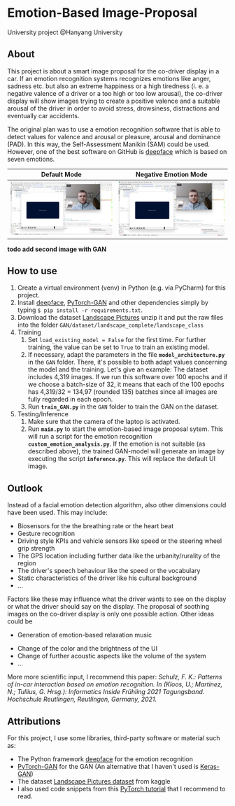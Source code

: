 # Emotion-Based Image-Proposal
University project @Hanyang University

## About
This project is about a smart image proposal for the co-driver display in a car. 
If an emotion recognition systems recognizes emotions like anger, sadness etc.
but also an extreme happiness or a high tiredness
(i. e. a negative valence of a driver or a
too high or too low arousal), the co-driver display will show images trying
to create a positive valence and a suitable arousal of the driver
in order to avoid stress, drowsiness, distractions and eventually car accidents.

<!--
Valence: pleasant…unpleasant / happy…unhappy
Arousal: excited…calm
Dominance: dependent…independent / controlled…in control 
-->

The original plan was to use a emotion recognition software that is able to detect 
values for valence and arousal or pleasure, arousal and dominance (PAD). In this way,
the Self-Assessment Manikin (SAM) could be used. 
However, one of the best software on GitHub is 
[deepface](https://github.com/serengil/deepface) 
which is based on seven emotions.


Default Mode          |  Negative Emotion Mode
:-------------------------:|:-------------------------:
![](assets/software-img-readme.png)  |  ![](assets/software-img-readme.png)


**todo add second image with GAN**


## How to use
1. Create a virtual environment (venv) in Python (e.g. via PyCharm) for this project.
1. Install  [deepface](https://github.com/serengil/deepface), 
   [PyTorch-GAN](https://github.com/eriklindernoren/PyTorch-GAN) 
   and other dependencies
   simply by typing
```$ pip install -r requirements.txt```.
1. Download the dataset [Landscape Pictures](https://www.kaggle.com/datasets/arnaud58/landscape-pictures?resource=download)
   unzip it and put the raw files into the folder ```GAN/dataset/landscape_complete/landscape_class```
1. Training
    1. Set ```load_existing_model = False``` for the first time. 
       For further training, the value can be set to ```True``` 
       to train an existing model.
    1. If necessary, adapt the parameters in the file **`model_architecture.py`** in the ```GAN``` folder.
       There, it's possible to both adapt values concerning the model and the training.
       Let's give an example: The dataset includes 4,319 images. 
       If we run this software over 100 epochs and 
       if we choose a batch-size of 32, it means that 
       each of the 100 epochs has 4,319/32 = 134,97 (rounded 135) batches since
       all images are fully regarded in each epoch.
    1. Run **`train_GAN.py`** in the ```GAN``` folder to train the GAN on the dataset.
1. Testing/Inference
    1. Make sure that the camera of the laptop is activated.
    1. Run **`main.py`** to start the emotion-based image proposal sytem. 
        This will run a script for
       the emotion recognition **`custom_emotion_analysis.py`**. If the emotion is
       not suitable (as described above), the trained GAN-model will generate
       an image by executing the script **`inference.py`**. This will replace the default UI image.
       

## Outlook

Instead of a facial emotion detection algorithm,
also other dimensions could have been used. 
This may include:
- Biosensors for the the breathing rate 
  or the heart beat
- Gesture recognition
- Driving style KPIs and vehicle sensors like speed or the steering wheel grip strength
- The GPS location including further data like
the urbanity/rurality of the region
- The driver's speech behaviour like the speed or the vocabulary
- Static characteristics of the driver like his cultural background
- ...

Factors like these may influence what the driver
wants to see on the display or what the driver
should say on the display. 
The proposal of soothing images on the co-driver display
is only one possible action. Other ideas could be 
- Generation of emotion-based relaxation music 
<!--GAN: every day different music! cf. also JukeboxAI-->
- Change of the color and the brightness of the UI
- Change of further acoustic aspects like the volume of the system
- ...

More more scientific input, I recommend this paper:
*Schulz, F. K.: Patterns of in-car interaction based on emotion recognition. In (Kloos, U.; Martinez, N.; Tullius, G. Hrsg.): Informatics Inside Frühling 2021 Tagungsband. Hochschule Reutlingen, Reutlingen, Germany, 2021.*
## Attributions
For this project, I use some libraries, third-party software or material such as:
* The Python framework [deepface](https://github.com/serengil/deepface) for the emotion recognition
* [PyTorch-GAN](https://github.com/eriklindernoren/PyTorch-GAN) for the GAN
  (An alternative that I haven't used is [Keras-GAN](https://github.com/eriklindernoren/Keras-GAN))
* The dataset [Landscape Pictures dataset](https://www.kaggle.com/datasets/arnaud58/landscape-pictures?resource=download) 
  from kaggle
* I also used code snippets from this 
  [PyTorch tutorial](https://pytorch.org/tutorials/beginner/dcgan_faces_tutorial.html) 
  that I recommend to read.